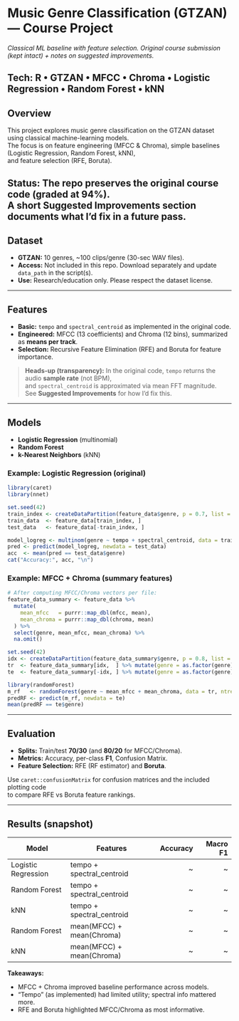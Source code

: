 # Music Genre Classification (GTZAN) — Course Project

*Classical ML baseline with feature selection. Original course submission (kept intact) + notes on suggested improvements.*

**Tech:** R • GTZAN • MFCC • Chroma • Logistic Regression • Random Forest • kNN
---

## Overview
This project explores music genre classification on the GTZAN dataset using classical machine-learning models.  
The focus is on feature engineering (MFCC & Chroma), simple baselines (Logistic Regression, Random Forest, kNN),  
and feature selection (RFE, Boruta).

**Status:** The repo preserves the **original course code** (graded at 94%).  
A short **Suggested Improvements** section documents what I’d fix in a future pass.
---

## Dataset
- **GTZAN:** 10 genres, ~100 clips/genre (30-sec WAV files).  
- **Access:** Not included in this repo. Download separately and update `data_path` in the script(s).  
- **Use:** Research/education only. Please respect the dataset license.
---

## Features
- **Basic:** `tempo` and `spectral_centroid` as implemented in the original code.  
- **Engineered:** MFCC (13 coefficients) and Chroma (12 bins), summarized as **means per track**.  
- **Selection:** Recursive Feature Elimination (RFE) and Boruta for feature importance.  

> **Heads-up (transparency):** In the original code, `tempo` returns the audio **sample rate** (not BPM),  
> and `spectral_centroid` is approximated via mean FFT magnitude.  
> See **Suggested Improvements** for how I’d fix this.

---
## Models
- **Logistic Regression** (multinomial)  
- **Random Forest**  
- **k-Nearest Neighbors** (kNN)  

### Example: Logistic Regression (original)
```r
library(caret)
library(nnet)

set.seed(42)
train_index <- createDataPartition(feature_data$genre, p = 0.7, list = FALSE)
train_data  <- feature_data[train_index, ]
test_data   <- feature_data[-train_index, ]

model_logreg <- multinom(genre ~ tempo + spectral_centroid, data = train_data)
pred <- predict(model_logreg, newdata = test_data)
acc  <- mean(pred == test_data$genre)
cat("Accuracy:", acc, "\n")
```

### Example: MFCC + Chroma (summary features)
```r
# After computing MFCC/Chroma vectors per file:
feature_data_summary <- feature_data %>%
  mutate(
    mean_mfcc   = purrr::map_dbl(mfcc, mean),
    mean_chroma = purrr::map_dbl(chroma, mean)
  ) %>%
  select(genre, mean_mfcc, mean_chroma) %>%
  na.omit()

set.seed(42)
idx <- createDataPartition(feature_data_summary$genre, p = 0.8, list = FALSE)
tr  <- feature_data_summary[idx,  ] %>% mutate(genre = as.factor(genre))
te  <- feature_data_summary[-idx, ] %>% mutate(genre = as.factor(genre))

library(randomForest)
m_rf   <- randomForest(genre ~ mean_mfcc + mean_chroma, data = tr, ntree = 50, maxnodes = 10)
predRF <- predict(m_rf, newdata = te)
mean(predRF == te$genre)
```

---

## Evaluation
- **Splits:** Train/test **70/30** (and **80/20** for MFCC/Chroma).  
- **Metrics:** Accuracy, per-class **F1**, Confusion Matrix.  
- **Feature Selection:** RFE (RF estimator) and **Boruta**.  

Use `caret::confusionMatrix` for confusion matrices and the included plotting code  
to compare RFE vs Boruta feature rankings.

---

## Results (snapshot)

| Model               | Features                  | Accuracy | Macro F1 |
|----------------------|---------------------------|---------:|---------:|
| Logistic Regression  | tempo + spectral_centroid | ~<fill>  | ~<fill>  |
| Random Forest        | tempo + spectral_centroid | ~<fill>  | ~<fill>  |
| kNN                  | tempo + spectral_centroid | ~<fill>  | ~<fill>  |
| Random Forest        | mean(MFCC) + mean(Chroma) | ~<fill>  | ~<fill>  |
| kNN                  | mean(MFCC) + mean(Chroma) | ~<fill>  | ~<fill>  |

**Takeaways:**
- MFCC + Chroma improved baseline performance across models.  
- “Tempo” (as implemented) had limited utility; spectral info mattered more.  
- RFE and Boruta highlighted MFCC/Chroma as most informative.



